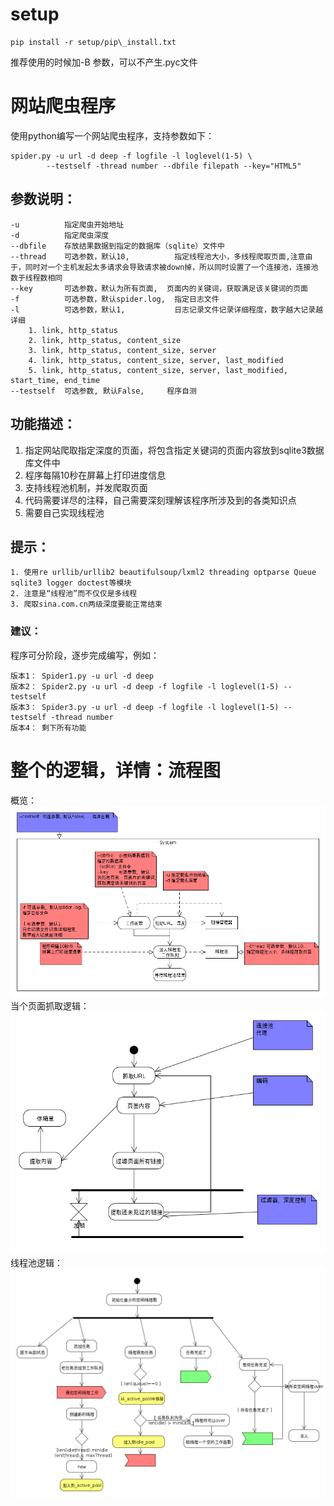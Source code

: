 # setup

    pip install -r setup/pip\_install.txt

推荐使用的时候加-B 参数，可以不产生.pyc文件

# 网站爬虫程序
使用python编写一个网站爬虫程序，支持参数如下：

    spider.py -u url -d deep -f logfile -l loglevel(1-5) \
            --testself -thread number --dbfile filepath --key="HTML5"

## 参数说明：
    -u          指定爬虫开始地址
    -d          指定爬虫深度
    --dbfile    存放结果数据到指定的数据库（sqlite）文件中
    --thread    可选参数，默认10,          指定线程池大小，多线程爬取页面,注意由于，同时对一个主机发起太多请求会导致请求被down掉，所以同时设置了一个连接池，连接池数于线程数相同
    --key       可选参数，默认为所有页面,  页面内的关键词，获取满足该关键词的页面
    -f          可选参数，默认spider.log,  指定日志文件
    -l          可选参数，默认1,           日志记录文件记录详细程度，数字越大记录越详细
        1. link, http_status
        2. link, http_status, content_size
        3. link, http_status, content_size, server
        4. link, http_status, content_size, server, last_modified
        5. link, http_status, content_size, server, last_modified, start_time, end_time
    --testself  可选参数, 默认False,     程序自测

## 功能描述：
   1. 指定网站爬取指定深度的页面，将包含指定关键词的页面内容放到sqlite3数据库文件中
   2. 程序每隔10秒在屏幕上打印进度信息
   3. 支持线程池机制，并发爬取页面
   4. 代码需要详尽的注释，自己需要深刻理解该程序所涉及到的各类知识点
   5. 需要自己实现线程池

## 提示：
    1. 使用re urllib/urllib2 beautifulsoup/lxml2 threading optparse Queue sqlite3 logger doctest等模块
    2. 注意是“线程池”而不仅仅是多线程
    3. 爬取sina.com.cn两级深度要能正常结束

### 建议：
程序可分阶段，逐步完成编写，例如：

    版本1： Spider1.py -u url -d deep    
    版本2： Spider2.py -u url -d deep -f logfile -l loglevel(1-5) --testself    
    版本3： Spider3.py -u url -d deep -f logfile -l loglevel(1-5) --testself -thread number     
    版本4： 剩下所有功能

# 整个的逻辑，详情：流程图
概览：
![概览](./流程图/png/概览.png)
当个页面抓取逻辑：
![单个页面抓起逻辑](./流程图/png/页面抓取流程.png)
线程池逻辑：
![线程池逻辑](./流程图/png/线程池.png)

